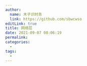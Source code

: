 ```yaml
---
author: 
  name: 木子识时务
  link: https://github.com/sbwcwso
editLink: true
title: 网络层
date: 2021-09-07 08:06:19
permalink: 
categories: 
  - 
tags: 
  - 
---
```

